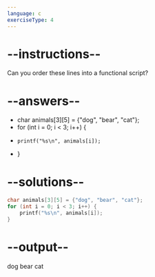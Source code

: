 ```yaml
---
language: c
exerciseType: 4
---
```


# --instructions--

Can you order these lines into a functional script?

# --answers--

- char animals[3][5] = {"dog", "bear", "cat"};
- for (int i = 0; i < 3; i++) {
-     printf("%s\n", animals[i]);
- }

# --solutions--

```c
char animals[3][5] = {"dog", "bear", "cat"};
for (int i = 0; i < 3; i++) {
    printf("%s\n", animals[i]);
}
```

# --output--

dog
bear
cat
